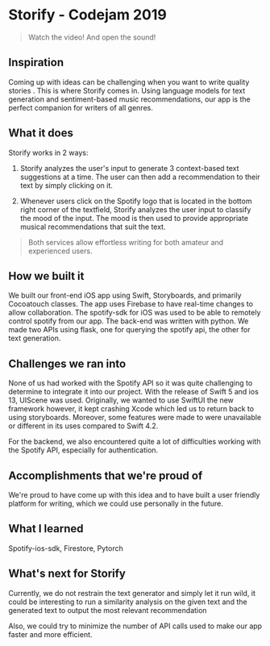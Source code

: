 # Storify - Codejam 2019

> Watch the video! And open the sound!

## Inspiration

Coming up with ideas can be challenging when you want to write quality stories . This is where Storify comes in. Using language models for text generation and sentiment-based music recommendations, our app is the perfect companion for writers of all genres. 

## What it does

Storify works in 2 ways:

1. Storify analyzes the user's input to generate 3 context-based text suggestions at a time. The user can then add a recommendation to their text by simply clicking on it.

2. Whenever users click on the Spotify logo that is located in the bottom right corner of the textfield, Storify analyzes the user input to classify the mood of the input. The mood is then used to provide appropriate musical recommendations that suit the text.

> Both services allow effortless writing for both amateur and experienced users.

## How we built it

We built our front-end iOS app using Swift, Storyboards, and primarily Cocoatouch classes. The app uses Firebase to have real-time changes to allow collaboration. The spotify-sdk for iOS was used to be able to remotely control spotify from our app. The back-end was written with python. We made two APIs using flask, one for querying the spotify api, the other for text generation.

## Challenges we ran into

None of us had worked with the Spotify API so it was quite challenging to determine to integrate it into our project. With the release of Swift 5 and ios 13, UIScene was used. Originally, we wanted to use SwiftUI the new framework however, it kept crashing Xcode which led us to return back to using storyboards.  Moreover, some features were made to were unavailable or different in its uses compared to Swift 4.2. 

For the backend, we also encountered quite a lot of difficulties working with the Spotify API, especially for authentication.

## Accomplishments that we're proud of

We're proud to have come up with this idea and to have built a user friendly platform for writing, which we could use personally in the future.

## What I learned
Spotify-ios-sdk, Firestore, Pytorch 

## What's next for Storify

Currently, we do not restrain the text generator and simply let it run wild, it could be interesting to run a similarity analysis on the given text and the generated text to output the most relevant recommendation

Also, we could try to minimize the number of API calls used to make our app faster and more efficient.

